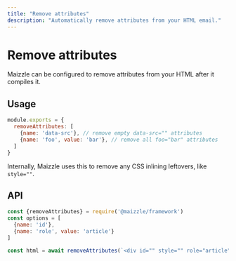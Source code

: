 ```yaml
---
title: "Remove attributes"
description: "Automatically remove attributes from your HTML email."
---
```


# Remove attributes

Maizzle can be configured to remove attributes from your HTML after it compiles it.

## Usage

<code-sample title="config.js">

  ```js
  module.exports = {
    removeAttributes: [
      {name: 'data-src'}, // remove empty data-src="" attributes
      {name: 'foo', value: 'bar'}, // remove all foo="bar" attributes
    ]
  }
  ```

</code-sample>

Internally, Maizzle uses this to remove any CSS inlining leftovers, like `style=""`.

## API

<code-sample title="app.js">

  ```js
  const {removeAttributes} = require('@maizzle/framework')
  const options = [
    {name: 'id'},
    {name: 'role', value: 'article'}
  ]

  const html = await removeAttributes(`<div id="" style="" role="article"></div>`, options)
  ```

</code-sample>
